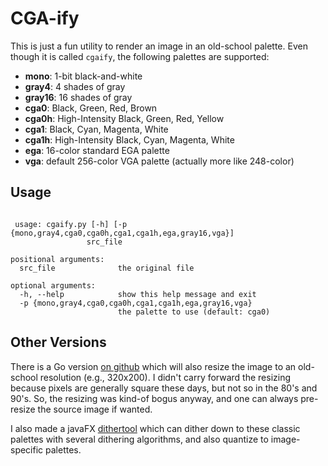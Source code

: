 # CGA-ify

This is just a fun utility to render an image in an old-school palette.  Even though it is called `cgaify`, 
the following palettes are supported:

 - __mono__: 1-bit black-and-white
 - __gray4__: 4 shades of gray
 - __gray16__: 16 shades of gray
 - __cga0__: Black, Green, Red, Brown
 - __cga0h__: High-Intensity Black, Green, Red, Yellow
 - __cga1__: Black, Cyan, Magenta, White
 - __cga1h__: High-Intensity Black, Cyan, Magenta, White
 - __ega__: 16-color standard EGA palette
 - __vga__: default 256-color VGA palette (actually more like 248-color)

 ## Usage

 <pre><code>
 usage: cgaify.py [-h] [-p {mono,gray4,cga0,cga0h,cga1,cga1h,ega,gray16,vga}]
                 src_file

positional arguments:
  src_file              the original file

optional arguments:
  -h, --help            show this help message and exit
  -p {mono,gray4,cga0,cga0h,cga1,cga1h,ega,gray16,vga}
                        the palette to use (default: cga0)
</code></pre>

## Other Versions

There is a Go version [on github](https://github.com/rwtodd/Go.Cgaify) which 
will also resize the image to an old-school resolution (e.g., 320x200).  I didn't carry 
forward the resizing because pixels are generally square these days, but not so in the 80's
and 90's.  So, the resizing was kind-of bogus anyway, and one can always pre-resize the
source image if wanted.

I also made a javaFX [dithertool](https://github.com/rwtodd/Java.DitherTool) which can dither
down to these classic palettes with several dithering algorithms, and also quantize to 
image-specific palettes.  